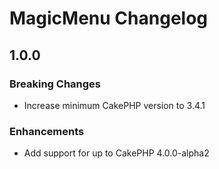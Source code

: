 # MagicMenu Changelog

## 1.0.0

### Breaking Changes

- Increase minimum CakePHP version to 3.4.1

### Enhancements

- Add support for up to CakePHP 4.0.0-alpha2
